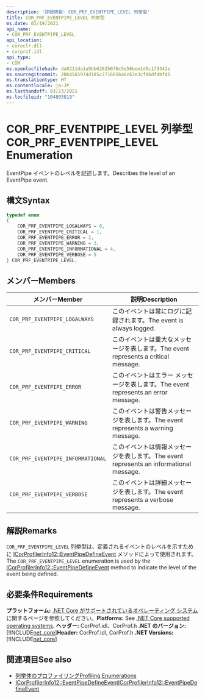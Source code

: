 ```yaml
---
description: '詳細情報: COR_PRF_EVENTPIPE_LEVEL 列挙型'
title: COR_PRF_EVENTPIPE_LEVEL 列挙型
ms.date: 03/19/2021
api_name:
- COR_PRF_EVENTPIPE_LEVEL
api_location:
- coreclr.dll
- corprof.idl
api_type:
- COM
ms.openlocfilehash: da8211da1a9bb6262b078c5e56bee1d0c1f9342e
ms.sourcegitcommit: 20b4565974d185c7716656a6c63e3cfdbdf4bf41
ms.translationtype: HT
ms.contentlocale: ja-JP
ms.lasthandoff: 03/23/2021
ms.locfileid: "104805819"
---
```

# <a name="cor_prf_eventpipe_level-enumeration"></a><span data-ttu-id="846f0-103">COR_PRF_EVENTPIPE_LEVEL 列挙型</span><span class="sxs-lookup"><span data-stu-id="846f0-103">COR_PRF_EVENTPIPE_LEVEL Enumeration</span></span>

<span data-ttu-id="846f0-104">EventPipe イベントのレベルを記述します。</span><span class="sxs-lookup"><span data-stu-id="846f0-104">Describes the level of an EventPipe event.</span></span>
  
## <a name="syntax"></a><span data-ttu-id="846f0-105">構文</span><span class="sxs-lookup"><span data-stu-id="846f0-105">Syntax</span></span>  
  
```cpp  
typedef enum
{
    COR_PRF_EVENTPIPE_LOGALWAYS = 0,
    COR_PRF_EVENTPIPE_CRITICAL = 1,
    COR_PRF_EVENTPIPE_ERROR = 2,
    COR_PRF_EVENTPIPE_WARNING = 3,
    COR_PRF_EVENTPIPE_INFORMATIONAL = 4,
    COR_PRF_EVENTPIPE_VERBOSE = 5
} COR_PRF_EVENTPIPE_LEVEL;
```  
  
## <a name="members"></a><span data-ttu-id="846f0-106">メンバー</span><span class="sxs-lookup"><span data-stu-id="846f0-106">Members</span></span>  
  
|<span data-ttu-id="846f0-107">メンバー</span><span class="sxs-lookup"><span data-stu-id="846f0-107">Member</span></span>|<span data-ttu-id="846f0-108">説明</span><span class="sxs-lookup"><span data-stu-id="846f0-108">Description</span></span>|  
|------------|-----------------|  
|`COR_PRF_EVENTPIPE_LOGALWAYS`|<span data-ttu-id="846f0-109">このイベントは常にログに記録されます。</span><span class="sxs-lookup"><span data-stu-id="846f0-109">The event is always logged.</span></span>|
|`COR_PRF_EVENTPIPE_CRITICAL`|<span data-ttu-id="846f0-110">このイベントは重大なメッセージを表します。</span><span class="sxs-lookup"><span data-stu-id="846f0-110">The event represents a critical message.</span></span>|
|`COR_PRF_EVENTPIPE_ERROR`|<span data-ttu-id="846f0-111">このイベントはエラー メッセージを表します。</span><span class="sxs-lookup"><span data-stu-id="846f0-111">The event represents an error message.</span></span>|
|`COR_PRF_EVENTPIPE_WARNING`|<span data-ttu-id="846f0-112">このイベントは警告メッセージを表します。</span><span class="sxs-lookup"><span data-stu-id="846f0-112">The event represents a warning message.</span></span>|
|`COR_PRF_EVENTPIPE_INFORMATIONAL`|<span data-ttu-id="846f0-113">このイベントは情報メッセージを表します。</span><span class="sxs-lookup"><span data-stu-id="846f0-113">The event represents an informational message.</span></span>|
|`COR_PRF_EVENTPIPE_VERBOSE`|<span data-ttu-id="846f0-114">このイベントは詳細メッセージを表します。</span><span class="sxs-lookup"><span data-stu-id="846f0-114">The event represents a verbose message.</span></span>|
  
## <a name="remarks"></a><span data-ttu-id="846f0-115">解説</span><span class="sxs-lookup"><span data-stu-id="846f0-115">Remarks</span></span>  

 <span data-ttu-id="846f0-116">`COR_PRF_EVENTPIPE_LEVEL` 列挙型は、定義されるイベントのレベルを示すために [ICorProfilerInfo12::EventPipeDefineEvent](icorprofilerinfo12-eventpipedefineevent-method.md) メソッドによって使用されます。</span><span class="sxs-lookup"><span data-stu-id="846f0-116">The `COR_PRF_EVENTPIPE_LEVEL` enumeration is used by the [ICorProfilerInfo12::EventPipeDefineEvent](icorprofilerinfo12-eventpipedefineevent-method.md) method to indicate the level of the event being defined.</span></span>
  
## <a name="requirements"></a><span data-ttu-id="846f0-117">必要条件</span><span class="sxs-lookup"><span data-stu-id="846f0-117">Requirements</span></span>  

<span data-ttu-id="846f0-118">**プラットフォーム:** [.NET Core がサポートされているオペレーティング システム](../../../core/install/windows.md?pivots=os-windows)に関するページを参照してください。</span><span class="sxs-lookup"><span data-stu-id="846f0-118">**Platforms:** See [.NET Core supported operating systems](../../../core/install/windows.md?pivots=os-windows).</span></span>
<span data-ttu-id="846f0-119">**ヘッダー:** CorProf.idl、CorProf.h **.NET のバージョン:** [!INCLUDE[net_core](../../../../includes/net-core-50-md.md)]</span><span class="sxs-lookup"><span data-stu-id="846f0-119">**Header:** CorProf.idl, CorProf.h **.NET Versions:** [!INCLUDE[net_core](../../../../includes/net-core-50-md.md)]</span></span>
  
## <a name="see-also"></a><span data-ttu-id="846f0-120">関連項目</span><span class="sxs-lookup"><span data-stu-id="846f0-120">See also</span></span>

- [<span data-ttu-id="846f0-121">列挙体のプロファイリング</span><span class="sxs-lookup"><span data-stu-id="846f0-121">Profiling Enumerations</span></span>](profiling-enumerations.md)
- [<span data-ttu-id="846f0-122">ICorProfilerInfo12::EventPipeDefineEvent</span><span class="sxs-lookup"><span data-stu-id="846f0-122">ICorProfilerInfo12::EventPipeDefineEvent</span></span>](icorprofilerinfo12-eventpipedefineevent-method.md)
